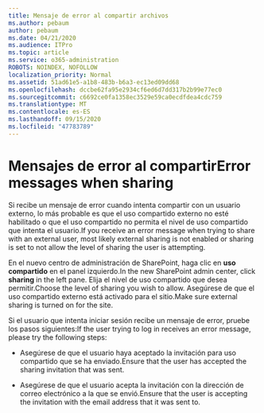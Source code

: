 ```yaml
---
title: Mensaje de error al compartir archivos
ms.author: pebaum
author: pebaum
ms.date: 04/21/2020
ms.audience: ITPro
ms.topic: article
ms.service: o365-administration
ROBOTS: NOINDEX, NOFOLLOW
localization_priority: Normal
ms.assetid: 51ad61e5-a1b8-483b-b6a3-ec13ed09dd68
ms.openlocfilehash: dccbe62fa95e2934cf6ed6d7dd317b2b99e77ec0
ms.sourcegitcommit: c6692ce0fa1358ec3529e59ca0ecdfdea4cdc759
ms.translationtype: MT
ms.contentlocale: es-ES
ms.lasthandoff: 09/15/2020
ms.locfileid: "47783789"
---
```

# <a name="error-messages-when-sharing"></a><span data-ttu-id="c2b52-102">Mensajes de error al compartir</span><span class="sxs-lookup"><span data-stu-id="c2b52-102">Error messages when sharing</span></span>

<span data-ttu-id="c2b52-103">Si recibe un mensaje de error cuando intenta compartir con un usuario externo, lo más probable es que el uso compartido externo no esté habilitado o que el uso compartido no permita el nivel de uso compartido que intenta el usuario.</span><span class="sxs-lookup"><span data-stu-id="c2b52-103">If you receive an error message when trying to share with an external user, most likely external sharing is not enabled or sharing is set to not allow the level of sharing the user is attempting.</span></span>
  
<span data-ttu-id="c2b52-104">En el nuevo centro de administración de SharePoint, haga clic en **uso compartido** en el panel izquierdo.</span><span class="sxs-lookup"><span data-stu-id="c2b52-104">In the  new SharePoint admin center, click **sharing** in the left pane.</span></span> <span data-ttu-id="c2b52-105">Elija el nivel de uso compartido que desea permitir.</span><span class="sxs-lookup"><span data-stu-id="c2b52-105">Choose the level of sharing you wish to allow.</span></span> <span data-ttu-id="c2b52-106">Asegúrese de que el uso compartido externo está activado para el sitio.</span><span class="sxs-lookup"><span data-stu-id="c2b52-106">Make sure external sharing is turned on for the site.</span></span> 
  
<span data-ttu-id="c2b52-107">Si el usuario que intenta iniciar sesión recibe un mensaje de error, pruebe los pasos siguientes:</span><span class="sxs-lookup"><span data-stu-id="c2b52-107">If the user trying to log in receives an error message, please try the following steps:</span></span>
  
- <span data-ttu-id="c2b52-108">Asegúrese de que el usuario haya aceptado la invitación para uso compartido que se ha enviado.</span><span class="sxs-lookup"><span data-stu-id="c2b52-108">Ensure that the user has accepted the sharing invitation that was sent.</span></span>
    
- <span data-ttu-id="c2b52-109">Asegúrese de que el usuario acepta la invitación con la dirección de correo electrónico a la que se envió.</span><span class="sxs-lookup"><span data-stu-id="c2b52-109">Ensure that the user is accepting the invitation with the email address that it was sent to.</span></span>
    


